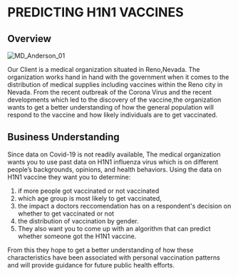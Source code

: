 # PREDICTING H1N1 VACCINES
## Overview
![MD_Anderson_01](https://user-images.githubusercontent.com/100761559/182134640-d1480c05-f10c-4f0e-ae16-a7843a13960b.jpg)

Our Client is a medical organization situated in Reno,Nevada. The organization works hand in hand with the government when it comes to the distribution of medical supplies including vaccines within the Reno city in Nevada. From the recent outbreak of the Corona Virus and the recent developments which led to the discovery of the vaccine,the organization wants to get a better understanding of how the general population will respond to the vaccine and how likely individuals are to get vaccinated.

## Business Understanding
Since data on Covid-19 is not readily available, The medical organization wants you to use past data on H1N1 influenza virus which is on different people’s backgrounds, opinions, and health behaviors. Using the data on H1N1 vaccine they want you to determine: 

1. if more people got vaccinated or not vaccinated
2. which age group is most likely to get vaccinated, 
3. the impact a doctors reccomendation has on a respondent's decision on whether to get vaccinated or not 
4. the distribution of vaccination by gender. 
5. They also want you to come up with an algorithm that can predict whether someone got the H1N1 vaccine. 

From this they hope to get a better understanding of how these characteristics have been associated with personal vaccination patterns and will provide guidance for future public health efforts.




